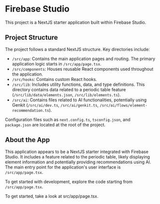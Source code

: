 # Firebase Studio

This project is a NextJS starter application built within Firebase Studio.

## Project Structure

The project follows a standard NextJS structure. Key directories include:

- `/src/app`: Contains the main application pages and routing. The primary application logic starts in `/src/app/page.tsx`.
- `/src/components`: Houses reusable React components used throughout the application.
- `/src/hooks`: Contains custom React hooks.
- `/src/lib`: Includes utility functions, data, and type definitions. This directory contains data related to a periodic table feature (`/src/lib/data/elements.json`, `/src/lib/elements.ts`).
- `/src/ai`: Contains files related to AI functionalities, potentially using Genkit (`/src/ai/dev.ts`, `/src/ai/genkit.ts`, `/src/ai/flows/element-recommendation.ts`).

Configuration files such as `next.config.ts`, `tsconfig.json`, and `package.json` are located at the root of the project.

## About the App

This application appears to be a NextJS starter integrated with Firebase Studio. It includes a feature related to the periodic table, likely displaying element information and potentially providing recommendations using AI. The main entry point for the application's user interface is `/src/app/page.tsx`.

To get started with development, explore the code starting from `/src/app/page.tsx`.

To get started, take a look at src/app/page.tsx.
